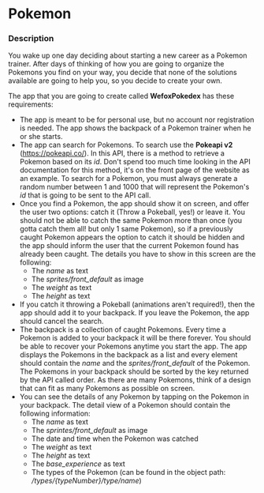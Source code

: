 # Pokemon

### Description
 
You wake up one day deciding about starting a new career as a Pokemon trainer. After days of thinking of how you are going to organize the Pokemons you find on your way, you decide that none of the solutions available are going to help you, so you decide to create your own.

The app that you are going to create called **WefoxPokedex** has these requirements:
- The app is meant to be for personal use, but no account nor registration is needed. The app shows the backpack of a Pokemon trainer when he or she starts.
- The app can search for Pokemons. To search use the **Pokeapi v2** (https://pokeapi.co/). In this API, there is a method to retrieve a Pokemon based on its *id*. Don't spend too much time looking in the API documentation for this method, it's on the front page of the website as an example. To search for a Pokemon, you must always generate a random number between 1 and 1000 that will represent the Pokemon's *id* that is going to be sent to the API call.
- Once you find a Pokemon, the app should show it on screen, and offer the user two options: catch it (Throw a Pokeball, yes!) or leave it. You should not be able to catch the same Pokemon more than once (you gotta catch them all! but only 1 same Pokemon), so if a previously caught Pokemon appears the option to catch it should be hidden and the app should inform the user that the current Pokemon found has already been caught. The details you have to show in this screen are the following:
    - The *name* as text
    - The *sprites/front_default* as image
    - The *weight* as text
    - The *height* as text
- If you catch it throwing a Pokeball (animations aren't required!), then the app should add it to your backpack. If you leave the Pokemon, the app should cancel the search.
- The backpack is a collection of caught Pokemons. Every time a Pokemon is added to your backpack it will be there forever. You should be able to recover your Pokemons anytime you start the app. The app displays the Pokemons in the backpack as a list and every element should contain the *name* and the *sprites/front_default* of the Pokemon. The Pokemons in your backpack should be sorted by the key returned by the API called order. As there are many Pokemons, think of a design that can fit as many Pokemons as possible on screen.
- You can see the details of any Pokemon by tapping on the Pokemon in your backpack. The detail view of a Pokemon should contain the following information:
   - The *name* as text
   - The *sprintes/front_default* as image
   - The date and time when the Pokemon was catched
   - The *weight* as text
   - The *height* as text
   - The *base_experience* as text
   - The types of the Pokemon (can be found in the object path: */types/{typeNumber}/type/name*)
